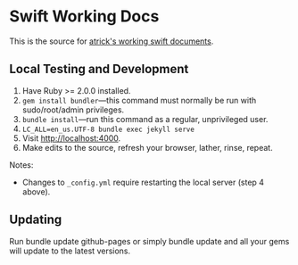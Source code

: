 # Swift Working Docs

This is the source for 
[atrick's working swift documents](http://apple.github.io).

## Local Testing and Development

1. Have Ruby >= 2.0.0 installed.
2. `gem install bundler`—this command must normally be run with
   sudo/root/admin privileges.
3. `bundle install`—run this command as a regular, unprivileged user.
4. `LC_ALL=en_us.UTF-8 bundle exec jekyll serve`
5. Visit [http://localhost:4000](http://localhost:4000).
6. Make edits to the source, refresh your browser, lather, rinse, repeat.

Notes: 

* Changes to `_config.yml` require restarting the local server (step 4
  above).

## Updating

Run bundle update github-pages or simply bundle update and all your
gems will update to the latest versions.